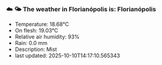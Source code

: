 ### ☁️ 🌤️  The weather in Florianópolis is: Florianópolis

- Temperature: 18.68°C
- On flesh: 19.03°C
- Relative air humidity: 93%
- Rain: 0.0 mm
- Description: Mist
- last updated: 2025-10-10T14:17:10.565343
